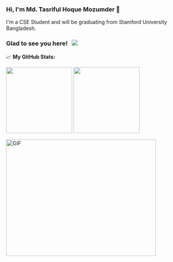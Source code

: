 ### Hi, I'm Md. Tasriful Hoque Mozumder  👋

I'm a CSE Student and will be graduating from Stamford University Bangladesh.

### Glad to see you here! &nbsp; ![](https://visitor-badge.glitch.me/badge?page_id=Tasrif007.Tasrif007)


📈 **My GitHub Stats:**
<p>
<img height="180em" src="https://github-readme-stats.vercel.app/api?username=Tasrif007&show_icons=true&hide_border=true&&count_private=true&include_all_commits=true" />
<img height="180em" src="https://github-readme-stats.vercel.app/api/top-langs/?username=Tasrif007&exclude_repo=KNN-Image-Classification&show_icons=true&hide_border=true&layout=compact&langs_count=8"/>
</p>

<img align="center" alt="GIF" src="https://github.com/Gapur/Gapur/blob/master/coding.gif?raw=true" width="408" height="318" />
